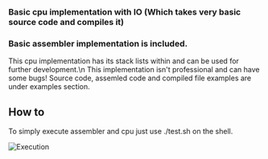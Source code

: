 ### Basic cpu implementation with IO (Which takes very basic source code and compiles it)
### Basic assembler implementation is included.

This cpu implementation has its stack lists within and can be used for further development.\n
This implementation isn't professional and can have some bugs!
Source code, assemled code and compiled file examples are under examples section.

## How to
To simply execute assembler and cpu just use ./test.sh on the shell.

![Execution](https://i.imgur.com/5Yp2ypV.png)
